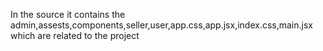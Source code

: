 In the source it contains the admin,assests,components,seller,user,app.css,app.jsx,index.css,main.jsx which are related to the project
